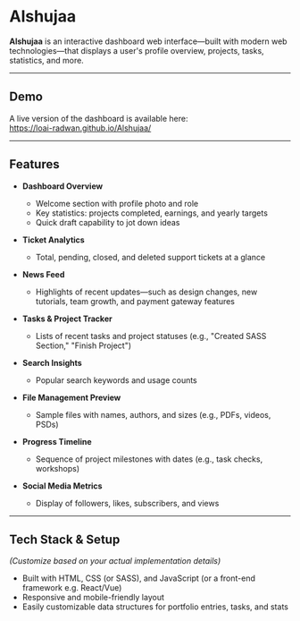 # Alshujaa

**Alshujaa** is an interactive dashboard web interface—built with modern web technologies—that displays a user's profile overview, projects, tasks, statistics, and more.

---

##  Demo

A live version of the dashboard is available here:  
https://loai-radwan.github.io/Alshujaa/

---

##  Features

- **Dashboard Overview**
  - Welcome section with profile photo and role
  - Key statistics: projects completed, earnings, and yearly targets
  - Quick draft capability to jot down ideas

- **Ticket Analytics**
  - Total, pending, closed, and deleted support tickets at a glance

- **News Feed**
  - Highlights of recent updates—such as design changes, new tutorials, team growth, and payment gateway features

- **Tasks & Project Tracker**
  - Lists of recent tasks and project statuses (e.g., "Created SASS Section," "Finish Project")

- **Search Insights**
  - Popular search keywords and usage counts

- **File Management Preview**
  - Sample files with names, authors, and sizes (e.g., PDFs, videos, PSDs)

- **Progress Timeline**
  - Sequence of project milestones with dates (e.g., task checks, workshops)

- **Social Media Metrics**
  - Display of followers, likes, subscribers, and views


---

##  Tech Stack & Setup

*(Customize based on your actual implementation details)*

- Built with HTML, CSS (or SASS), and JavaScript (or a front-end framework e.g. React/Vue)
- Responsive and mobile-friendly layout
- Easily customizable data structures for portfolio entries, tasks, and stats


